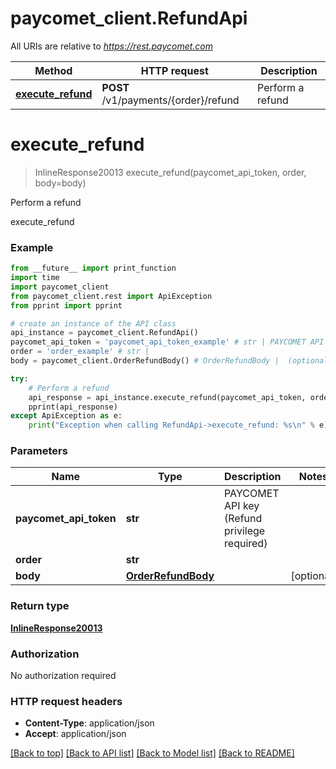 # paycomet_client.RefundApi

All URIs are relative to *https://rest.paycomet.com*

Method | HTTP request | Description
------------- | ------------- | -------------
[**execute_refund**](RefundApi.md#execute_refund) | **POST** /v1/payments/{order}/refund | Perform a refund

# **execute_refund**
> InlineResponse20013 execute_refund(paycomet_api_token, order, body=body)

Perform a refund

execute_refund

### Example
```python
from __future__ import print_function
import time
import paycomet_client
from paycomet_client.rest import ApiException
from pprint import pprint

# create an instance of the API class
api_instance = paycomet_client.RefundApi()
paycomet_api_token = 'paycomet_api_token_example' # str | PAYCOMET API key (Refund privilege required)
order = 'order_example' # str |
body = paycomet_client.OrderRefundBody() # OrderRefundBody |  (optional)

try:
    # Perform a refund
    api_response = api_instance.execute_refund(paycomet_api_token, order, body=body)
    pprint(api_response)
except ApiException as e:
    print("Exception when calling RefundApi->execute_refund: %s\n" % e)
```

### Parameters

Name | Type | Description  | Notes
------------- | ------------- | ------------- | -------------
 **paycomet_api_token** | **str**| PAYCOMET API key (Refund privilege required) |
 **order** | **str**|  |
 **body** | [**OrderRefundBody**](OrderRefundBody.md)|  | [optional]

### Return type

[**InlineResponse20013**](InlineResponse20013.md)

### Authorization

No authorization required

### HTTP request headers

 - **Content-Type**: application/json
 - **Accept**: application/json

[[Back to top]](#) [[Back to API list]](../README.md#documentation-for-api-endpoints) [[Back to Model list]](../README.md#documentation-for-models) [[Back to README]](../README.md)

